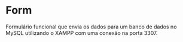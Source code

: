 # Form
Formulário funcional que envia os dados para um banco de dados no MySQL utilizando o XAMPP com uma conexão na porta 3307.
